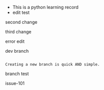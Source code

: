 * This is a python learning record
* edit test

second change 

third change

error edit



dev branch



```

Creating a new branch is quick AND simple.
```
branch test



issue-101